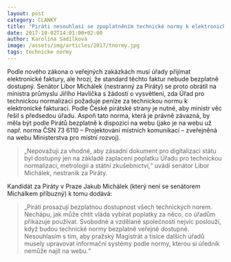 ```yaml
---
layout: post
category: CLANKY
title: "Piráti nesouhlasí se zpoplatněním technické normy k elektronické fakturaci"
date: 2017-10-02T14:01:00+02:00
author: Karolína Sadílková
image: /assets/img/articles/2017/tnormy.jpg
tags: technicke normy
---
```

 
Podle nového zákona o veřejných zakázkách musí úřady přijímat elektronické faktury, ale hrozí, že standard těchto faktur nebude bezplatně dostupný. Senátor Libor Michálek (nestranný za Piráty) se proto obrátil na ministra průmyslu Jiřího Havlíčka s žádostí o vysvětlení, zda Úřad pro technickou normalizaci požaduje peníze za technickou normu k elektronické fakturaci. Podle České pirátské strany je nutné, aby ministr věc řešil s předsedou úřadu. Aspoň tato norma, která je právně závazná, by měla být podle Pirátů bezplatně k dispozici na webu (jako je na webu už např. norma ČSN 73 6110 – Projektování místních komunikací – zveřejněná na webu Ministerstva pro místní rozvoj).
 
> „Nepovažuji za vhodné, aby zásadní dokument pro digitalizaci státu byl dostupný jen na základě zaplacení poplatku Úřadu pro technickou normalizaci, metrologii a státní zkušebnictví,“ uvádí senátor Libor Michálek, nestraník za Piráty.
 
Kandidát za Piráty v Praze Jakub Michálek (který není se senátorem Michálkem příbuzný) k tomu dodává: 

> „Piráti prosazují bezplatnou dostupnost všech technických norem. Nechápu, jak může chtít vláda vybírat poplatky za něco, co úřadům přikazuje používat. Svobodné a vzdělané společnosti nejvíc poslouží, když budou technické normy bezplatně veřejně dostupné. Nesouhlasím s tím, aby pražský Magistrát a tisíce dalších úřadů musely upravovat informační systémy podle normy, kterou si úředník nemůže najít na webu.“

